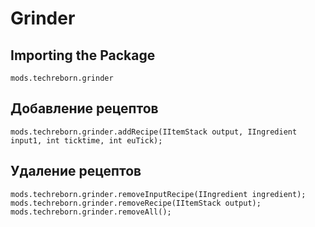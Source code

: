 # Grinder

## Importing the Package
`mods.techreborn.grinder`

## Добавление рецептов
```zenscript
mods.techreborn.grinder.addRecipe(IItemStack output, IIngredient input1, int ticktime, int euTick);
```

## Удаление рецептов
```zenscript
mods.techreborn.grinder.removeInputRecipe(IIngredient ingredient);
mods.techreborn.grinder.removeRecipe(IItemStack output);
mods.techreborn.grinder.removeAll();
```